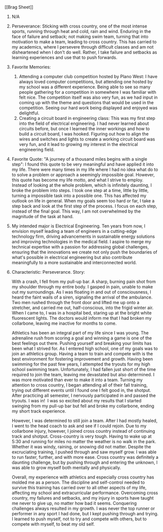 [[Brag Sheet]]

1. N/A
2. Perseverance: Sticking with cross country, one of the most intense sports, running through heat and cold, rain and wind. Enduring in the face of failure and setback; not making swim team, turning that into motivation to make a team, leading to cross country. This has carried to my academics, where I persevere through difficult classes and am not disheartened when I don't do well. Rather, I take failure and setbacks as learning experiences and use that to push forwards. 
3. Favorite Memories:
	1. Attending a computer club competition hosted by Plano West: I have always loved computer competitions, but attending one hosted by my school was a different experience. Being able to see so many people gathering for a competition in somewhere I was familiar with felt nice. The competition itself was also very fun, as we had input in coming up with the theme and questions that would be used in the competition. Seeing our hard work being displayed and enjoyed was delightful. 
	2. Creating a circuit board in engineering class: This was my first step into the field of electrical engineering. I had never learned about circuits before, but once I learned the inner workings and how to build a circuit board, I was hooked. Figuring out how to align the wires and switches and lights to create a working circuit board was very fun, and it lead to growing my interest in the electrical engineering field. 
4. Favorite Quote: "A journey of a thousand miles begins with a single step": I found this quote to be very meaningful and have applied it into my life. There were many times in my life where I had no idea what do to to solve a problem or approach a seemingly impossible goal. However, this quote has become my life motto, and what I strive to employ. Instead of looking at the whole problem, which is infinitely daunting, I broke the problem into steps. I took one step at a time, little by little, turning a impossible task into a possible one. This has affected my outlook on life in general. When my goals seem too hard or far, I take a step back and look at the first step of the process. I focus on each step, instead of the final goal. This way, I am not overwhelmed by the magnitude of the task at hand. 
5. My intended major is Electrical Engineering. Ten years from now, I envision myself leading a team of engineers in a cutting-edge technology firm, driving advancements in sustainable energy solutions and improving technologies in the medical field. I aspire to merge my technical expertise with a passion for addressing global challenges, ensuring that the innovations we create not only push the boundaries of what's possible in electrical engineering but also contribute meaningfully to a more sustainable and interconnected world.
6.  Characteristic: Perseverance. 
Story:
	
	With a crash, I fell from my pull-up bar. A sharp, burning pain shot from my shoulder through my entire body. I gasped in pain, unable to make out my surroundings. As I was floating in and out of consciousness, I heard the faint wails of a siren, signaling the arrival of the ambulance. Two men rushed through the front door and lifted me up onto a stretcher, and carried me out, half-conscious, into the frigid winter air. When I came to, I was in a hospital bed, staring up at the bright white fluorescent lights. The doctors would inform me that I had broken my collarbone, leaving me inactive for months to come. 
	
	Athletics has been an integral part of my life since I was young. The adrenaline rush from scoring a goal and winning a game is one of the best feelings out there. Pushing yourself and breaking your limits has been what I strived for. As I entered high school, one of my goals was to join an athletics group. Having a team to train and compete with is the best environment for fostering improvement and growth. Having been swimming for the past few years, I attempted the tryouts for my high school swimming team. Unfortunately, I had fallen just short of the time required to join the team, leaving me devastated but also determined. I was more motivated than ever to make it into a team. Turning my attention to cross country, I began attending all of their fall training, trying out different events until I found one I felt good in, the shotput. After practicing all semester, I nervously participated in and passed the tryouts. I was in!  I was so excited about my results that I started swinging from my pull-up bar but fell and broke my collarbone, ending my short track experience. 
	
	However, I was determined to still join a team. After I had mostly healed, I went to the head coach to ask and see if I could rejoin. Due to my collarbone injury, however, I joined cross country instead of continuing track and shotput. Cross-country is very tough. Having to wake up at 5:30 and running for miles no matter the weather is no walk in the park. Whether it was windy, raining, or snowing did not matter. Despite the excruciating training, I pushed through and saw myself grow. I was able to run faster, further, and with more ease. Cross country was definitely a daunting challenge, but by pushing through and entering the unknown, I was able to grow myself both mentally and physically.
	
	Overall, my experience with athletics and especially cross country has molded me as a person. The discipline and self-control needed to survive this training has carried over to all other aspects of my life, affecting my school and extracurricular performance. Overcoming cross country, my failures and setbacks, and my injury in sports have taught me never to give up, no matter how bad it seems. Conquering challenges always resulted in my growth. I was never the top runner or performer in any sport I had done, but I kept pushing through and trying. I learned to push myself, not to try and compete with others, but to compete with myself, to beat my old self. 